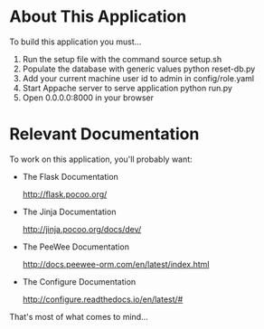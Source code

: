 # About This Application

To build this application you must...
1. Run the setup file with the command
	source setup.sh
2. Populate the database with generic values
	python reset-db.py
3. Add your current machine user id to admin in config/role.yaml 
4. Start Appache server to serve application
	python run.py
5. Open 0.0.0.0:8000 in your browser

# Relevant Documentation

To work on this application, you'll probably want:

* The Flask Documentation

  http://flask.pocoo.org/

* The Jinja Documentation

  http://jinja.pocoo.org/docs/dev/

* The PeeWee Documentation

  http://docs.peewee-orm.com/en/latest/index.html

* The Configure Documentation

  http://configure.readthedocs.io/en/latest/#

That's most of what comes to mind...
